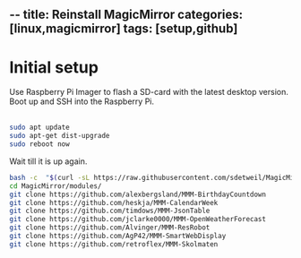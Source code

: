 --
title: Reinstall MagicMirror
categories: [linux,magicmirror]
tags: [setup,github]
---

# Initial setup
Use Raspberry Pi Imager to flash a SD-card with the latest desktop version.<br>
Boot up and SSH into the Raspberry Pi.<br><br>

```bash
sudo apt update
sudo apt-get dist-upgrade
sudo reboot now
```
Wait till it is up again.
```bash
bash -c  "$(curl -sL https://raw.githubusercontent.com/sdetweil/MagicMirror_scripts/master/raspberry.sh)"
cd MagicMirror/modules/
git clone https://github.com/alexbergsland/MMM-BirthdayCountdown
git clone https://github.com/heskja/MMM-CalendarWeek
git clone https://github.com/timdows/MMM-JsonTable
git clone https://github.com/jclarke0000/MMM-OpenWeatherForecast
git clone https://github.com/Alvinger/MMM-ResRobot
git clone https://github.com/AgP42/MMM-SmartWebDisplay
git clone https://github.com/retroflex/MMM-Skolmaten
```